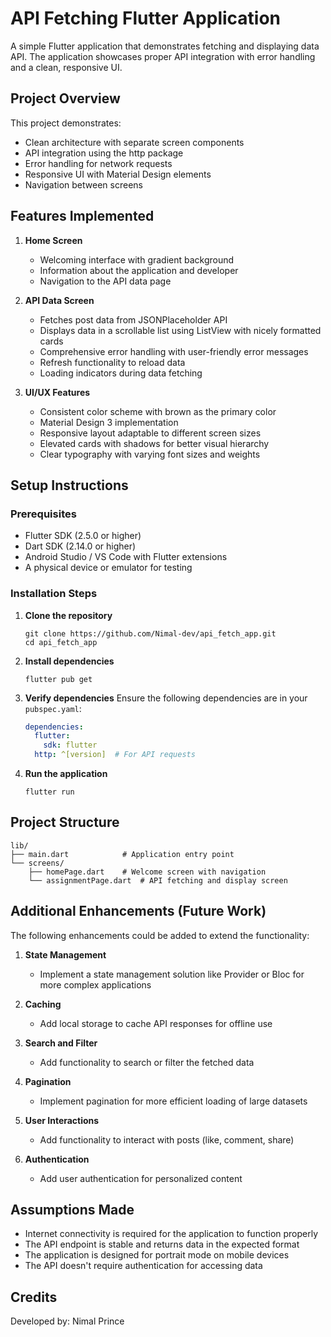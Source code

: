 # API Fetching Flutter Application

A simple Flutter application that demonstrates fetching and displaying data API. The application showcases proper API integration with error handling and a clean, responsive UI.

## Project Overview

This project demonstrates:
- Clean architecture with separate screen components
- API integration using the http package
- Error handling for network requests
- Responsive UI with Material Design elements
- Navigation between screens

## Features Implemented

1. **Home Screen**
   - Welcoming interface with gradient background
   - Information about the application and developer
   - Navigation to the API data page

2. **API Data Screen**
   - Fetches post data from JSONPlaceholder API
   - Displays data in a scrollable list using ListView with nicely formatted cards
   - Comprehensive error handling with user-friendly error messages
   - Refresh functionality to reload data
   - Loading indicators during data fetching

3. **UI/UX Features**
   - Consistent color scheme with brown as the primary color
   - Material Design 3 implementation
   - Responsive layout adaptable to different screen sizes
   - Elevated cards with shadows for better visual hierarchy
   - Clear typography with varying font sizes and weights

## Setup Instructions

### Prerequisites
- Flutter SDK (2.5.0 or higher)
- Dart SDK (2.14.0 or higher)
- Android Studio / VS Code with Flutter extensions
- A physical device or emulator for testing

### Installation Steps

1. **Clone the repository**
   ```
   git clone https://github.com/Nimal-dev/api_fetch_app.git
   cd api_fetch_app
   ```

2. **Install dependencies**
   ```
   flutter pub get
   ```

3. **Verify dependencies**
   Ensure the following dependencies are in your `pubspec.yaml`:
   ```yaml
   dependencies:
     flutter:
       sdk: flutter
     http: ^[version]  # For API requests
   ```

4. **Run the application**
   ```
   flutter run
   ```

## Project Structure

```
lib/
├── main.dart            # Application entry point
└── screens/
    ├── homePage.dart    # Welcome screen with navigation
    └── assignmentPage.dart  # API fetching and display screen
```

## Additional Enhancements (Future Work)

The following enhancements could be added to extend the functionality:

1. **State Management**
   - Implement a state management solution like Provider or Bloc for more complex applications

2. **Caching**
   - Add local storage to cache API responses for offline use

3. **Search and Filter**
   - Add functionality to search or filter the fetched data

4. **Pagination**
   - Implement pagination for more efficient loading of large datasets

5. **User Interactions**
   - Add functionality to interact with posts (like, comment, share)

6. **Authentication**
   - Add user authentication for personalized content

## Assumptions Made

- Internet connectivity is required for the application to function properly
- The API endpoint is stable and returns data in the expected format
- The application is designed for portrait mode on mobile devices
- The API doesn't require authentication for accessing data

## Credits

Developed by: Nimal Prince
